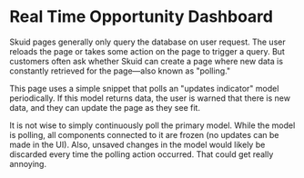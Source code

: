 # Real Time Opportunity Dashboard

Skuid pages generally only query the database on user request.  The user reloads the page or takes some action on the page to trigger a query.  But customers often ask whether Skuid can create a page where new data is constantly retrieved for the page—also known as "polling."  

This page uses a simple snippet that polls an "updates indicator" model periodically.  If this model returns data, the user is warned that there is new data, and they can update the page as they see fit. 

It is not wise to simply continuously poll the primary model. While the model is polling, all components connected to it are frozen (no updates can be made in the UI).  Also, unsaved changes in the model would likely be discarded every time the polling action occurred.  That could get really annoying. 
